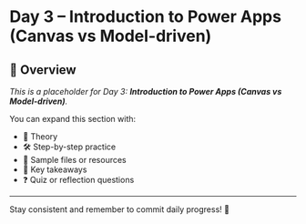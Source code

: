 # Day 3 – Introduction to Power Apps (Canvas vs Model-driven)

## 📘 Overview

_This is a placeholder for Day 3: **Introduction to Power Apps (Canvas vs Model-driven)**._

You can expand this section with:
- 🧠 Theory
- 🛠️ Step-by-step practice
- 📁 Sample files or resources
- 📌 Key takeaways
- ❓ Quiz or reflection questions

---

Stay consistent and remember to commit daily progress! 🚀

